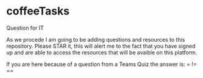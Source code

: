 # coffeeTasks
Question for IT

As we procede I am going to be adding questions and resources to this repository. 
Please STAR it, this will alert me to the fact that you have signed up 
and are able to access the resources that will be avaible on this
platform.

If you are here because of a question from a Teams Quiz the answer is:  = != ==

